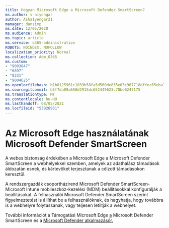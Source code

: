 ```yaml
---
title: Hogyan Microsoft Edge a Microsoft Defender SmartScreen?
ms.author: v-aiyengar
author: AshaIyengar21
manager: dansimp
ms.date: 12/05/2020
ms.audience: Admin
ms.topic: article
ms.service: o365-administration
ROBOTS: NOINDEX, NOFOLLOW
localization_priority: Normal
ms.collection: Adm_O365
ms.custom:
- "9003847"
- "6897"
- "8331"
- "9004625"
ms.openlocfilehash: b1b8125961c1033b58fa5d560de855e03c967718dffec65eba7ac59a66cd3f6e
ms.sourcegitcommit: b5f7da89a650d2915dc652449623c78be6247175
ms.translationtype: MT
ms.contentlocale: hu-HU
ms.lasthandoff: 08/05/2021
ms.locfileid: "53926931"
---
```

# <a name="how-microsoft-edge-uses-microsoft-defender-smartscreen"></a>Az Microsoft Edge használatának Microsoft Defender SmartScreen

A webes biztonság érdekében a Microsoft Edge a Microsoft Defender SmartScreen a webhelyekkel szemben, amelyek az adathalász támadások áldozatán esnek, és kártevőket terjesztanak a célzott támadásokon keresztül.

A rendszergazdák csoportházirend Microsoft Defender SmartScreen- Microsoft Intune mobileszköz-kezelési (MDM) beállításokkal konfigurálják a beállításokat. A felhasználói Microsoft Defender SmartScreen szerint figyelmeztetést is állíthat be a felhasználóknak, és hagyhatja, hogy továbbra is a webhelyre folytassanak, vagy teljesen letiltják a webhelyet.

További információt a Támogatási Microsoft Edge [a](https://go.microsoft.com/fwlink/?linkid=2133081) Microsoft Defender SmartScreen és a [Microsoft Defender alkalmazásőr.](https://go.microsoft.com/fwlink/?linkid=2132839)